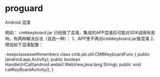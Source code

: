 # proguard
Android 混淆

例如：
cmbkeyboard.jar 已经做了混淆，集成的APP混淆后可能对SDK调用有影响，有两种解决办法（自选一种）：
1、APP里不再对cmbkeyboard.jar做混淆
2、增加如下混淆配置：

-keepclasseswithmembers class cmb.pb.util.CMBKeyboardFunc {
    public <init>(android.app.Activity);
    public boolean HandleUrlCall(android.webkit.WebView,java.lang.String);
    public void callKeyBoardActivity();
}	
